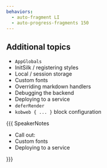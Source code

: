 ```yaml
---
behaviors:
  - auto-fragment LI
  - auto-progress-fragments 150
---
```


## Additional topics

* `AppGlobals`
* InitSilk / registering styles
* Local / session storage
* Custom fonts
* Overriding markdown handlers
* Debugging the backend
* Deploying to a service
* `deferRender`
* `kobweb { ... }` block configuration

{{{ SpeakerNotes

* Call out:
* Custom fonts
* Deploying to a service

}}}
